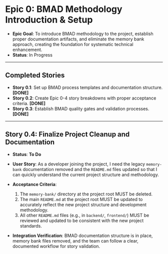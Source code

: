 # Epic 0: BMAD Methodology Introduction & Setup

- **Epic Goal**: To introduce BMAD methodology to the project, establish proper documentation
  artifacts, and eliminate the memory bank approach, creating the foundation for systematic
  technical enhancement.
- **Status**: In Progress

---

## Completed Stories

- **Story 0.1**: Set up BMAD process templates and documentation structure. **[DONE]**
- **Story 0.2**: Create Epic 0-4 story breakdowns with proper acceptance criteria. **[DONE]**
- **Story 0.3**: Establish BMAD quality gates and validation processes. **[DONE]**

---

## Story 0.4: Finalize Project Cleanup and Documentation

- **Status**: **To Do**
- **User Story**: As a developer joining the project, I need the legacy `memory-bank` documentation
  removed and the `README.md` files updated so that I can quickly understand the current project
  structure and methodology.
- **Acceptance Criteria**:
  1. The `memory-bank/` directory at the project root MUST be deleted.
  2. The main `README.md` at the project root MUST be updated to accurately reflect the new project
     structure and development methodology.
  3. All other `README.md` files (e.g., in `backend/`, `frontend/`) MUST be reviewed and updated to
     be consistent with the new project standards.

- **Integration Verification**: BMAD documentation structure is in place, memory bank files removed,
  and the team can follow a clear, documented workflow for story validation.
